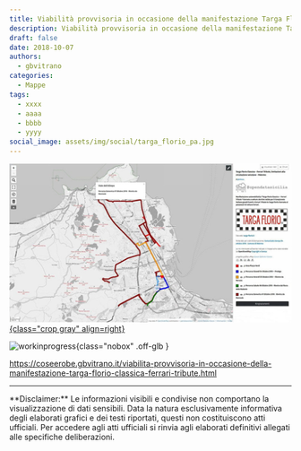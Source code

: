 ```yaml
---
title: Viabilità provvisoria in occasione della manifestazione Targa Florio Classica - Ferrari Tribute
description: Viabilità provvisoria in occasione della manifestazione Targa Florio Classica - Ferrari Tribute
draft: false
date: 2018-10-07
authors:
  - gbvitrano
categories:
  - Mappe
tags:
  - xxxx
  - aaaa
  - bbbb
  - yyyy
social_image: assets/img/social/targa_florio_pa.jpg
---
```

<style>
.md-typeset code { background-color: #fff0;}  
.md-typeset pre>code { background-color: #fff0;}  
</style>
[![targa_florio_pa](targa_florio_pa.jpg "Viabilità provvisoria in occasione della manifestazione Targa Florio Classica - Ferrari Tribute) by OpenDataSicilia - 14 Ottobre 2018" ){class="crop gray" align=right}](index.md)


![workinprogress](https://coseerobe.it/assets/img/workinprogress.jpg "Work in progress"){class="nobox" .off-glb }
<!-- more -->

https://coseerobe.gbvitrano.it/viabilita-provvisoria-in-occasione-della-manifestazione-targa-florio-classica-ferrari-tribute.html

<hr>
**Disclaimer:** Le informazioni visibili e condivise non comportano la visualizzazione di dati sensibili. Data la natura esclusivamente informativa degli elaborati grafici e dei testi riportati, questi non costituiscono atti ufficiali. Per accedere agli atti ufficiali si rinvia agli elaborati definitivi allegati alle specifiche deliberazioni.